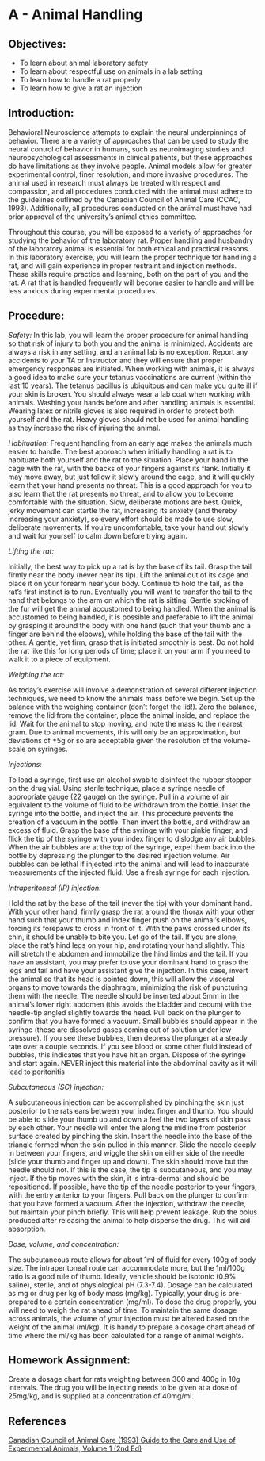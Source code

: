 # A - Animal Handling

## Objectives:

* To learn about animal laboratory safety
* To learn about respectful use on animals in a lab setting
* To learn how to handle a rat properly
* To learn how to give a rat an injection

## Introduction:

Behavioral Neuroscience attempts to explain the neural underpinnings of behavior. There are a variety of approaches that can be used to study the neural control of behavior in humans, such as neuroimaging studies and neuropsychological assessments in clinical patients, but these approaches do have limitations as they involve people. Animal models allow for greater experimental control, finer resolution, and more invasive procedures. The animal used in research must always be treated with respect and compassion, and all procedures conducted with the animal must adhere to the guidelines outlined by the Canadian Council of Animal Care \(CCAC, 1993\). Additionally, all procedures conducted on the animal must have had prior approval of the university’s animal ethics committee.

Throughout this course, you will be exposed to a variety of approaches for studying the behavior of the laboratory rat. Proper handling and husbandry of the laboratory animal is essential for both ethical and practical reasons. In this laboratory exercise, you will learn the proper technique for handling a rat, and will gain experience in proper restraint and injection methods. These skills require practice and learning, both on the part of you and the rat. A rat that is handled frequently will become easier to handle and will be less anxious during experimental procedures.

## Procedure:

_Safety:_ In this lab, you will learn the proper procedure for animal handling so that risk of injury to both you and the animal is minimized. Accidents are always a risk in any setting, and an animal lab is no exception. Report any accidents to your TA or Instructor and they will ensure that proper emergency responses are initiated. When working with animals, it is always a good idea to make sure your tetanus vaccinations are current \(within the last 10 years\). The tetanus bacillus is ubiquitous and can make you quite ill if your skin is broken. You should always wear a lab coat when working with animals. Washing your hands before and after handling animals is essential. Wearing latex or nitrile gloves is also required in order to protect both yourself and the rat. Heavy gloves should not be used for animal handling as they increase the risk of injuring the animal.

_Habituation:_ Frequent handling from an early age makes the animals much easier to handle. The best approach when initially handling a rat is to habituate both yourself and the rat to the situation. Place your hand in the cage with the rat, with the backs of your fingers against its flank. Initially it may move away, but just follow it slowly around the cage, and it will quickly learn that your hand presents no threat. This is a good approach for you to also learn that the rat presents no threat, and to allow you to become comfortable with the situation. Slow, deliberate motions are best. Quick, jerky movement can startle the rat, increasing its anxiety \(and thereby increasing your anxiety\), so every effort should be made to use slow, deliberate movements. If you’re uncomfortable, take your hand out slowly and wait for yourself to calm down before trying again.

_Lifting the rat:_

Initially, the best way to pick up a rat is by the base of its tail. Grasp the tail firmly near the body \(never near its tip\). Lift the animal out of its cage and place it on your forearm near your body. Continue to hold the tail, as the rat’s first instinct is to run. Eventually you will want to transfer the tail to the hand that belongs to the arm on which the rat is sitting. Gentle stroking of the fur will get the animal accustomed to being handled. When the animal is accustomed to being handled, it is possible and preferable to lift the animal by grasping it around the body with one hand \(such that your thumb and a finger are behind the elbows\), while holding the base of the tail with the other. A gentle, yet firm, grasp that is initiated smoothly is best. Do not hold the rat like this for long periods of time; place it on your arm if you need to walk it to a piece of equipment.

_Weighing the rat:_

As today’s exercise will involve a demonstration of several different injection techniques, we need to know the animals mass before we begin. Set up the balance with the weighing container \(don’t forget the lid!\). Zero the balance, remove the lid from the container, place the animal inside, and replace the lid. Wait for the animal to stop moving, and note the mass to the nearest gram. Due to animal movements, this will only be an approximation, but deviations of ±5g or so are acceptable given the resolution of the volume-scale on syringes.

_Injections:_

To load a syringe, first use an alcohol swab to disinfect the rubber stopper on the drug vial. Using sterile technique, place a syringe needle of appropriate gauge \(22 gauge\) on the syringe. Pull in a volume of air equivalent to the volume of fluid to be withdrawn from the bottle. Inset the syringe into the bottle, and inject the air. This procedure prevents the creation of a vacuum in the bottle. Then invert the bottle, and withdraw an excess of fluid. Grasp the base of the syringe with your pinkie finger, and flick the tip of the syringe with your index finger to dislodge any air bubbles. When the air bubbles are at the top of the syringe, expel them back into the bottle by depressing the plunger to the desired injection volume. Air bubbles can be lethal if injected into the animal and will lead to inaccurate measurements of the injected fluid. Use a fresh syringe for each injection.

_Intraperitoneal \(IP\) injection:_

Hold the rat by the base of the tail \(never the tip\) with your dominant hand. With your other hand, firmly grasp the rat around the thorax with your other hand such that your thumb and index finger push on the animal’s elbows, forcing its forepaws to cross in front of it. With the paws crossed under its chin, it should be unable to bite you. Let go of the tail. If you are alone, place the rat’s hind legs on your hip, and rotating your hand slightly. This will stretch the abdomen and immobilize the hind limbs and the tail. If you have an assistant, you may prefer to use your dominant hand to grasp the legs and tail and have your assistant give the injection. In this case, invert the animal so that its head is pointed down, this will allow the visceral organs to move towards the diaphragm, minimizing the risk of puncturing them with the needle. The needle should be inserted about 5mm in the animal’s lower right abdomen \(this avoids the bladder and cecum\) with the needle-tip angled slightly towards the head. Pull back on the plunger to confirm that you have formed a vacuum. Small bubbles should appear in the syringe \(these are dissolved gases coming out of solution under low pressure\). If you see these bubbles, then depress the plunger at a steady rate over a couple seconds. If you see blood or some other fluid instead of bubbles, this indicates that you have hit an organ. Dispose of the syringe and start again. NEVER inject this material into the abdominal cavity as it will lead to peritonitis

_Subcutaneous \(SC\) injection:_

A subcutaneous injection can be accomplished by pinching the skin just posterior to the rats ears between your index finger and thumb. You should be able to slide your thumb up and down a feel the two layers of skin pass by each other. Your needle will enter the along the midline from posterior surface created by pinching the skin. Insert the needle into the base of the triangle formed when the skin pulled in this manner. Slide the needle deeply in between your fingers, and wiggle the skin on either side of the needle \(slide your thumb and finger up and down\). The skin should move but the needle should not. If this is the case, the tip is subcutaneous, and you may inject. If the tip moves with the skin, it is intra-dermal and should be repositioned. If possible, have the tip of the needle posterior to your fingers, with the entry anterior to your fingers. Pull back on the plunger to confirm that you have formed a vacuum. After the injection, withdraw the needle, but maintain your pinch briefly. This will help prevent leakage. Rub the bolus produced after releasing the animal to help disperse the drug. This will aid absorption.

_Dose, volume, and concentration:_

The subcutaneous route allows for about 1ml of fluid for every 100g of body size. The intraperitoneal route can accommodate more, but the 1ml/100g ratio is a good rule of thumb. Ideally, vehicle should be isotonic \(0.9% saline\), sterile, and of physiological pH \(7.3-7.4\). Dosage can be calculated as mg or drug per kg of body mass \(mg/kg\). Typically, your drug is pre-prepared to a certain concentration \(mg/ml\). To dose the drug properly, you will need to weigh the rat ahead of time. To maintain the same dosage across animals, the volume of your injection must be altered based on the weight of the animal \(ml/kg\). It is handy to prepare a dosage chart ahead of time where the ml/kg has been calculated for a range of animal weights.

## Homework Assignment:

Create a dosage chart for rats weighting between 300 and 400g in 10g intervals. The drug you will be injecting needs to be given at a dose of 25mg/kg, and is supplied at a concentration of 40mg/ml.

## References

[Canadian Council of Animal Care \(1993\) Guide to the Care and Use of Experimental Animals, Volume 1 \(2nd Ed\)](http://www.ccac.ca/Documents/Standards/Guidelines/Experimental_Animals_Vol1.pdf)
